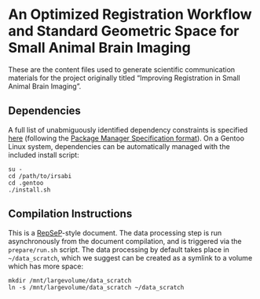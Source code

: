 # An Optimized Registration Workflow and Standard Geometric Space for Small Animal Brain Imaging

These are the content files used to generate scientific communication materials for the project originally titled “Improving Registration in Small Animal Brain Imaging”.

## Dependencies

A full list of unabmiguously identified dependency constraints is specified [here](.gentoo/sci-publications/irsabi/irsabi-99999.ebuild) (following the [Package Manager Specification format](https://dev.gentoo.org/~ulm/pms/head/pms.html#x1-690008.2)). 
On a Gentoo Linux system, dependencies can be automatically managed with the included install script:

```
su -
cd /path/to/irsabi
cd .gentoo
./install.sh
```

## Compilation Instructions

This is a [RepSeP](https://github.com/TheChymera/RepSeP)-style document.
The data processing step is run asynchronously from the document compilation, and is triggered via the `prepare/run.sh` script.
The data processing by default takes place in `~/data_scratch`, which we suggest can be created as a symlink to a volume which has more space:

```
mkdir /mnt/largevolume/data_scratch
ln -s /mnt/largevolume/data_scratch ~/data_scratch
```
